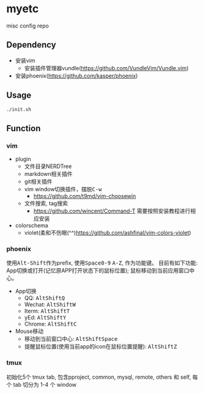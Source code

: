 # myetc
misc config repo

## Dependency
+ 安装vim
    + 安装插件管理器vundle(https://github.com/VundleVim/Vundle.vim)
+ 安装phoenix(https://github.com/kasper/phoenix)

## Usage
```sh
./init.sh
```
## Function
### vim
+ plugin
    + 文件目录NERDTree
    + markdown相关插件
    + git相关插件
    + vim window切换插件，摆脱<kbd>C-w</kbd>
        + https://github.com/t9md/vim-choosewin
    + 文件搜索, tag搜索
        + https://github.com/wincent/Command-T 需要按照安装教程进行相应安装
+ colorschema
    + violet(柔和不伤眼(^^)https://github.com/ashfinal/vim-colors-violet)

### phoenix
使用<kbd>Alt-Shift</kbd>作为prefix, 使用<kbd>Space</kbd><kbd>0-9</kbd> <kbd>A-Z</kbd>, 作为功能键。
目前有如下功能: App切换或打开(记忆原APP打开状态下的鼠标位置); 鼠标移动到当前应用窗口中心。

+ App切换
    + QQ: <kbd>Alt</kbd><kbd>Shift</kbd><kbd>Q</kbd>
    + Wechat: <kbd>Alt</kbd><kbd>Shift</kbd><kbd>W</kbd>
    + Iterm: <kbd>Alt</kbd><kbd>Shift</kbd><kbd>T</kbd>
    + yEd: <kbd>Alt</kbd><kbd>Shift</kbd><kbd>Y</kbd>
    + Chrome: <kbd>Alt</kbd><kbd>Shift</kbd><kbd>C</kbd>
+ Mouse移动
    + 移动到当前窗口中心: <kbd>Alt</kbd><kbd>Shift</kbd><kbd>Space</kbd>
    + 提醒鼠标位置(使用当前app的icon在鼠标位置提醒): <kbd>Alt</kbd><kbd>Shift</kbd><kbd>Z</kbd>

### tmux
初始化5个 tmux tab, 包含pproject, common, mysql, remote, others 和 self, 每个 tab 切分为 1-4 个 window 
